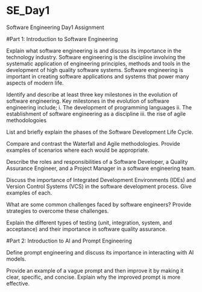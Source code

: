 # SE_Day1
Software Engineering Day1 Assignment

#Part 1: Introduction to Software Engineering

Explain what software engineering is and discuss its importance in the technology industry.
Software engineering is the discipline involving the systematic application of engineering principles, methods and tools in the development of high quality software systems. Software engineering is important in creating software applications and systems that power many aspects of modern life.


Identify and describe at least three key milestones in the evolution of software engineering.
Key milestones in the evolution of software engineering include;
i. The development of programming languages
ii. The establishment of software engineering as a discipline
iii. the rise of agile methodologoies 

List and briefly explain the phases of the Software Development Life Cycle.


Compare and contrast the Waterfall and Agile methodologies. Provide examples of scenarios where each would be appropriate.


Describe the roles and responsibilities of a Software Developer, a Quality Assurance Engineer, and a Project Manager in a software engineering team.


Discuss the importance of Integrated Development Environments (IDEs) and Version Control Systems (VCS) in the software development process. Give examples of each.


What are some common challenges faced by software engineers? Provide strategies to overcome these challenges.


Explain the different types of testing (unit, integration, system, and acceptance) and their importance in software quality assurance.


#Part 2: Introduction to AI and Prompt Engineering


Define prompt engineering and discuss its importance in interacting with AI models.


Provide an example of a vague prompt and then improve it by making it clear, specific, and concise. Explain why the improved prompt is more effective.
